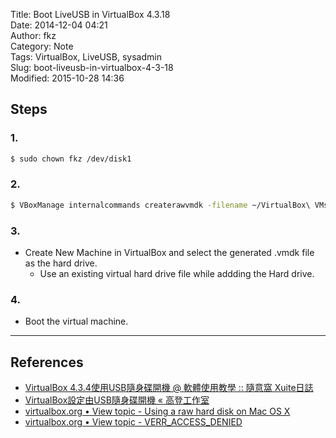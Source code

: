 Title: Boot LiveUSB in VirtualBox 4.3.18  
Date: 2014-12-04 04:21  
Author: fkz  
Category: Note  
Tags: VirtualBox, LiveUSB, sysadmin  
Slug: boot-liveusb-in-virtualbox-4-3-18  
Modified: 2015-10-28 14:36  
  
  
## Steps  
  
### 1.  
  
```sh  
$ sudo chown fkz /dev/disk1  
```  
  
### 2.  
  
```sh  
$ VBoxManage internalcommands createrawvmdk -filename ~/VirtualBox\ VMs/win7_test.vmdk -rawdisk /dev/disk1  
```  
  
### 3.  
  
+ Create New Machine in VirtualBox and select the generated .vmdk file as the hard drive.  
	+ Use an existing virtual hard drive file while addding the Hard drive.  
  
### 4.  
  
+ Boot the virtual machine.  
  
---  
  
## References  
  
+ [VirtualBox 4.3.4使用USB隨身碟開機 @ 軟體使用教學 :: 隨意窩 Xuite日誌](http://blog.xuite.net/yh96301/blog/64131045-VirtualBox+4.3.4%E4%BD%BF%E7%94%A8USB%E9%9A%A8%E8%BA%AB%E7%A2%9F%E9%96%8B%E6%A9%9F)  
+ [VirtualBox設定由USB隨身碟開機 « 高登工作室](http://gordon168.tw/?p=324)  
+ [virtualbox.org • View topic - Using a raw hard disk on Mac OS X](https://forums.virtualbox.org/viewtopic.php?t=9223)  
+ [virtualbox.org • View topic - VERR_ACCESS_DENIED](https://forums.virtualbox.org/viewtopic.php?f=8&p=99406)  
